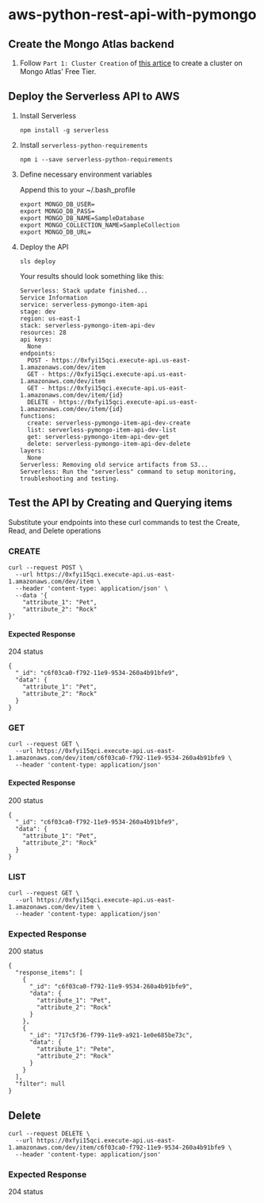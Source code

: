 <!--
title: 'AWS Python Rest API with Pymongo'
description: 'AWS Python Rest API with Pymongo Example'
layout: Doc
framework: v1
platform: AWS
language: python
priority: 10
authorLink: 'https://github.com/gsweene2'
authorName: 'Garrett Sweeney'
authorAvatar: ''
-->
# aws-python-rest-api-with-pymongo

## Create the Mongo Atlas backend

1. Follow `Part 1: Cluster Creation` of [this artice](https://medium.com/swlh/creating-a-mongodb-cluster-and-inserting-a-document-with-python-ac90cc9d979c) to create a cluster on Mongo Atlas' Free Tier.

## Deploy the Serverless API to AWS

1. Install Serverless

    ```
    npm install -g serverless
    ```

2. Install `serverless-python-requirements`

    ```
    npm i --save serverless-python-requirements
    ```

3. Define necessary environment variables

    Append this to your ~/.bash_profile

    ```
    export MONGO_DB_USER=
    export MONGO_DB_PASS=
    export MONGO_DB_NAME=SampleDatabase
    export MONGO_COLLECTION_NAME=SampleCollection
    export MONGO_DB_URL=
    ```

4. Deploy the API

    ```
    sls deploy
    ```

    Your results should look something like this:
    ```
    Serverless: Stack update finished...
    Service Information
    service: serverless-pymongo-item-api
    stage: dev
    region: us-east-1
    stack: serverless-pymongo-item-api-dev
    resources: 28
    api keys:
      None
    endpoints:
      POST - https://0xfyi15qci.execute-api.us-east-1.amazonaws.com/dev/item
      GET - https://0xfyi15qci.execute-api.us-east-1.amazonaws.com/dev/item
      GET - https://0xfyi15qci.execute-api.us-east-1.amazonaws.com/dev/item/{id}
      DELETE - https://0xfyi15qci.execute-api.us-east-1.amazonaws.com/dev/item/{id}
    functions:
      create: serverless-pymongo-item-api-dev-create
      list: serverless-pymongo-item-api-dev-list
      get: serverless-pymongo-item-api-dev-get
      delete: serverless-pymongo-item-api-dev-delete
    layers:
      None
    Serverless: Removing old service artifacts from S3...
    Serverless: Run the "serverless" command to setup monitoring, troubleshooting and testing.
    ```

## Test the API by Creating and Querying items

Substitute your endpoints into these curl commands to test the Create, Read, and Delete operations

### CREATE

```
curl --request POST \
  --url https://0xfyi15qci.execute-api.us-east-1.amazonaws.com/dev/item \
  --header 'content-type: application/json' \
  --data '{
	"attribute_1": "Pet",
	"attribute_2": "Rock"
}'
```

#### Expected Response

204 status

```
{
  "_id": "c6f03ca0-f792-11e9-9534-260a4b91bfe9",
  "data": {
    "attribute_1": "Pet",
    "attribute_2": "Rock"
  }
}
```

### GET

```
curl --request GET \
  --url https://0xfyi15qci.execute-api.us-east-1.amazonaws.com/dev/item/c6f03ca0-f792-11e9-9534-260a4b91bfe9 \
  --header 'content-type: application/json'
```

#### Expected Response

200 status

```
{
  "_id": "c6f03ca0-f792-11e9-9534-260a4b91bfe9",
  "data": {
    "attribute_1": "Pet",
    "attribute_2": "Rock"
  }
}
```

### LIST

``` 
curl --request GET \
  --url https://0xfyi15qci.execute-api.us-east-1.amazonaws.com/dev/item \
  --header 'content-type: application/json'
```

### Expected Response

200 status

``` 
{
  "response_items": [
    {
      "_id": "c6f03ca0-f792-11e9-9534-260a4b91bfe9",
      "data": {
        "attribute_1": "Pet",
        "attribute_2": "Rock"
      }
    },
    {
      "_id": "717c5f36-f799-11e9-a921-1e0e685be73c",
      "data": {
        "attribute_1": "Pete",
        "attribute_2": "Rock"
      }
    }
  ],
  "filter": null
}
```

## Delete

``` 
curl --request DELETE \
  --url https://0xfyi15qci.execute-api.us-east-1.amazonaws.com/dev/item/c6f03ca0-f792-11e9-9534-260a4b91bfe9 \
  --header 'content-type: application/json'
```

### Expected Response

204 status
